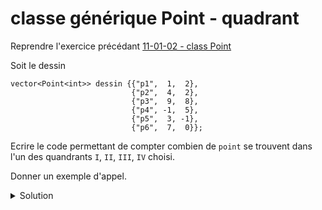# classe générique Point - quadrant 

Reprendre l'exercice précédant [11-01-02 - class Point](13-01-02%20-%20class%20Point.md)

Soit le dessin

~~~
vector<Point<int>> dessin {{"p1",  1,  2},
                           {"p2",  4,  2},
                           {"p3",  9,  8},
                           {"p4", -1,  5},
                           {"p5",  3, -1},
                           {"p6",  7,  0}};
~~~

Ecrire le code permettant de compter combien de `point` se trouvent dans l'un des quandrants `I`, `II`, `III`, `IV` choisi.

Donner un exemple d'appel.

<details>
<summary>Solution</summary>

~~~cpp
enum class Quadrant {I=1, II, III, IV};

template <typename T>
struct DansQuadrant {
   Quadrant q;
   bool operator() (const Point<T>& p) {
      switch (q) {
         case Quadrant::I   : return p.getCoord().getX() > T() and p.getCoord().getY() > T();
         case Quadrant::II  : return p.getCoord().getX() < T() and p.getCoord().getY() > T();
         case Quadrant::III : return p.getCoord().getX() < T() and p.getCoord().getY() < T();
         case Quadrant::IV  : return p.getCoord().getX() > T() and p.getCoord().getY() < T();
      }
   }
};

cout << count_if(dessin.begin(), dessin.end(), DansQuadrant<int>{Quadrant::I});
~~~

</details>
